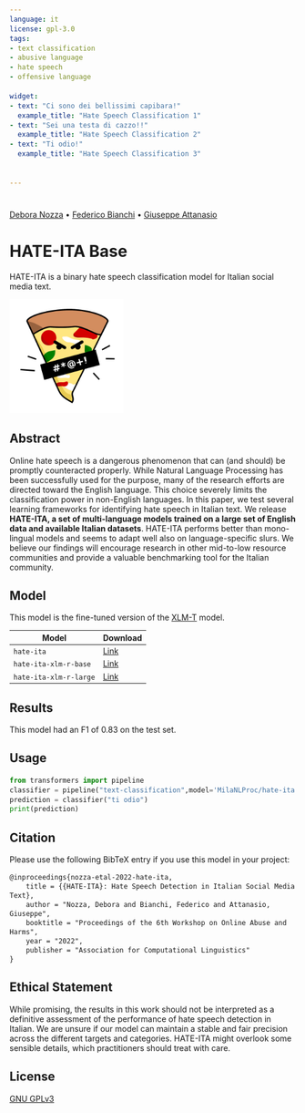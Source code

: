 ```yaml
---
language: it
license: gpl-3.0
tags:
- text classification
- abusive language
- hate speech
- offensive language

widget:
- text: "Ci sono dei bellissimi capibara!"
  example_title: "Hate Speech Classification 1"
- text: "Sei una testa di cazzo!!"
  example_title: "Hate Speech Classification 2"
- text: "Ti odio!"
  example_title: "Hate Speech Classification 3"


---
```




#
[Debora Nozza](http://dnozza.github.io/) •
[Federico Bianchi](https://federicobianchi.io/) •
[Giuseppe Attanasio](https://gattanasio.cc/)


# HATE-ITA Base 
HATE-ITA is a binary hate speech classification model for Italian social media text.

<img src="https://raw.githubusercontent.com/MilaNLProc/hate-ita/main/hateita.png?token=GHSAT0AAAAAABTEBAJ4PNDWAMU3KKIGUOCSYWG4IBA" width="200">

## Abstract

Online hate speech is a dangerous phenomenon that can (and should) be promptly counteracted properly. While Natural Language Processing has been successfully used for the purpose, many of the research efforts are directed toward the English language. This choice severely limits the classification power in non-English languages. In this paper, we test several learning frameworks for identifying hate speech in Italian text. We release **HATE-ITA, a set of multi-language models trained on a large set of English data and available Italian datasets**. HATE-ITA performs better than mono-lingual models and seems to adapt well also on language-specific slurs. We believe our findings will encourage research in other mid-to-low resource communities and provide a valuable benchmarking tool for the Italian community.

## Model

This model is the fine-tuned version of the [XLM-T](https://arxiv.org/abs/2104.12250) model. 

| Model                       | Download |
| ------                      | -------------------------|
| `hate-ita` | [Link](https://huggingface.co/MilaNLProc/hate-ita) |
| `hate-ita-xlm-r-base`   | [Link](https://huggingface.co/MilaNLProc/hate-ita-xlm-r-base) |
| `hate-ita-xlm-r-large`   | [Link](https://huggingface.co/MilaNLProc/hate-ita-xlm-r-large) |

## Results

This model had an F1 of 0.83 on the test set.

## Usage

```python
from transformers import pipeline
classifier = pipeline("text-classification",model='MilaNLProc/hate-ita',top_k=2)
prediction = classifier("ti odio")
print(prediction)
```

## Citation
Please use the following BibTeX entry if you use this model in your project:
```
@inproceedings{nozza-etal-2022-hate-ita,
    title = {{HATE-ITA}: Hate Speech Detection in Italian Social Media Text},
    author = "Nozza, Debora and Bianchi, Federico and Attanasio, Giuseppe",
    booktitle = "Proceedings of the 6th Workshop on Online Abuse and Harms",
    year = "2022",
    publisher = "Association for Computational Linguistics"
}
```

## Ethical Statement
While promising, the results in this work should not be interpreted as a definitive assessment of the performance of hate speech detection in Italian. We are unsure if our model can maintain a stable and fair precision across the different targets and categories. HATE-ITA might overlook some sensible details, which practitioners should treat with care. 

## License 
[GNU GPLv3](https://choosealicense.com/licenses/gpl-3.0/)